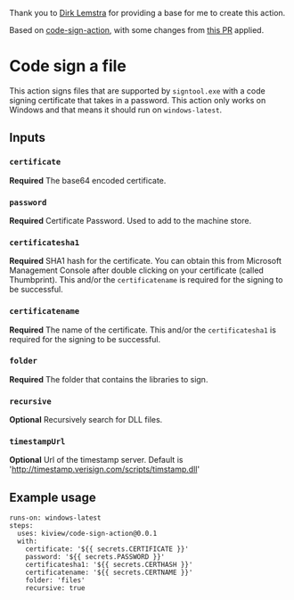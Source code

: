 Thank you to [Dirk Lemstra](https://github.com/dlemstra/code-sign-action) for providing a base for me to create this action. 

Based on [code-sign-action](https://github.com/Dana-Prajea/code-sign-action), with some changes from [this PR](https://github.com/Dana-Prajea/code-sign-action/pull/2) applied.

# Code sign a file

This action signs files that are supported by `signtool.exe` with a code signing certificate that takes in a password. This action only works on Windows and that means it should run on `windows-latest`.

## Inputs

### `certificate`

**Required** The base64 encoded certificate.

### `password`

**Required** Certificate Password. Used to add to the machine store. 

### `certificatesha1`

**Required** SHA1 hash for the certificate. You can obtain this from Microsoft Management Console after double clicking on your certificate (called Thumbprint). This and/or the `certificatename` is required for the signing to be successful. 

### `certificatename`

**Required** The name of the certificate. This and/or the `certificatesha1` is required for the signing to be successful. 

### `folder`

**Required** The folder that contains the libraries to sign.

### `recursive`

**Optional** Recursively search for DLL files.

### `timestampUrl`

**Optional** Url of the timestamp server.  Default is 'http://timestamp.verisign.com/scripts/timstamp.dll'

## Example usage

```
runs-on: windows-latest
steps:
  uses: kiview/code-sign-action@0.0.1
  with:
    certificate: '${{ secrets.CERTIFICATE }}'
    password: '${{ secrets.PASSWORD }}'
    certificatesha1: '${{ secrets.CERTHASH }}'
    certificatename: '${{ secrets.CERTNAME }}'
    folder: 'files'
    recursive: true
```
